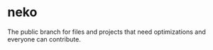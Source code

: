 # neko
The public branch for files and projects that need optimizations and everyone can contribute.
